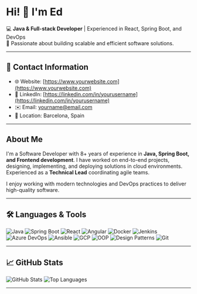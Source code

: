 # Hi! 👋 I'm Ed

💻 **Java & Full-stack Developer** | Experienced in React, Spring Boot, and DevOps  
🌟 Passionate about building scalable and efficient software solutions.  

---

## 📍 Contact Information

- 🌐 Website: [https://www.yourwebsite.com](https://www.yourwebsite.com)  
- 🔗 LinkedIn: [https://linkedin.com/in/yourusername](https://linkedin.com/in/yourusername)  
- ✉️ Email: yourname@email.com  
- 📍 Location: Barcelona, Spain  

---

## About Me

I'm a Software Developer with 8+ years of experience in **Java, Spring Boot, and Frontend development**. I have worked on end-to-end projects, designing, implementing, and deploying solutions in cloud environments. Experienced as a **Technical Lead** coordinating agile teams.  

I enjoy working with modern technologies and DevOps practices to deliver high-quality software.  

---

## 🛠️ Languages & Tools

![Java](https://img.shields.io/badge/-Java-007396?style=flat&logo=java&logoColor=white)
![Spring Boot](https://img.shields.io/badge/-SpringBoot-6DB33F?style=flat&logo=spring&logoColor=white)
![React](https://img.shields.io/badge/-React-61DAFB?style=flat&logo=react&logoColor=black)
![Angular](https://img.shields.io/badge/-Angular-DD0031?style=flat&logo=angular&logoColor=white)
![Docker](https://img.shields.io/badge/-Docker-2496ED?style=flat&logo=docker&logoColor=white)
![Jenkins](https://img.shields.io/badge/-Jenkins-D24939?style=flat&logo=jenkins&logoColor=white)
![Azure DevOps](https://img.shields.io/badge/-AzureDevOps-0078D7?style=flat&logo=azure-devops&logoColor=white)
![Ansible](https://img.shields.io/badge/-Ansible-EE0000?style=flat&logo=ansible&logoColor=white)
![GCP](https://img.shields.io/badge/-GCP-F9AB00?style=flat&logo=google-cloud&logoColor=white)
![OOP](https://img.shields.io/badge/-OOP-6A5ACD?style=flat)
![Design Patterns](https://img.shields.io/badge/-DesignPatterns-FF69B4?style=flat)
![Git](https://img.shields.io/badge/-Git-F05032?style=flat&logo=git&logoColor=white)

---

## 📈 GitHub Stats

![GitHub Stats](https://github-readme-stats.vercel.app/api?username=yourusername&show_icons=true&theme=radical)
![Top Languages](https://github-readme-stats.vercel.app/api/top-langs/?username=yourusername&layout=compact&theme=radical)

---


